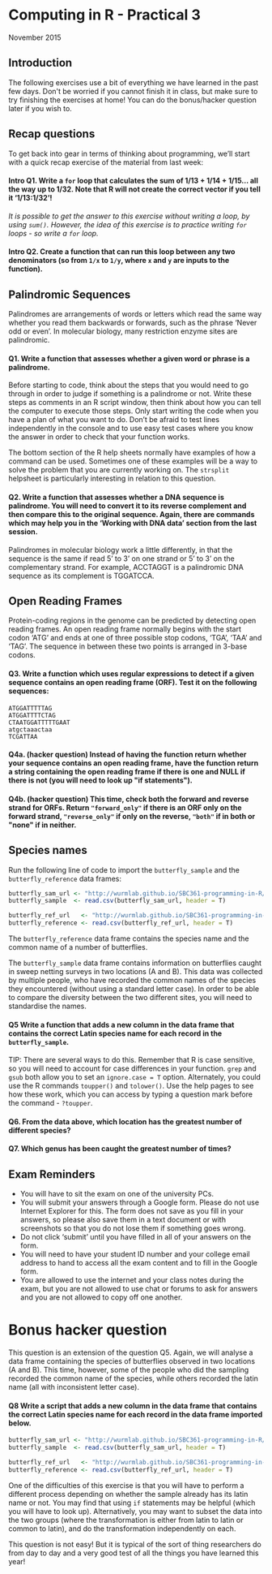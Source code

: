 # Computing in R - Practical 3

November 2015

## Introduction

The following exercises use a bit of everything we have learned in the past few days. Don't be worried if you cannot finish it in class, but make sure to try finishing the exercises at home! You can do the bonus/hacker question later if you wish to.

## Recap questions
To get back into gear in terms of thinking about programming, we’ll start with a quick recap exercise of the material from last week:

#### Intro Q1. Write a `for` loop that calculates the sum of 1/13 + 1/14 + 1/15… all the way up to 1/32. Note that R will not create the correct vector if you tell it ‘1/13:1/32’!

*It is possible to get the answer to this exercise without writing a loop, by using `sum()`. However, the idea of this exercise is to practice writing `for` loops - so write a `for` loop.*

#### Intro Q2. Create a function that can run this loop between any two denominators (so from `1/x` to `1/y`, where `x` and `y` are inputs to the function).

## Palindromic Sequences

Palindromes are arrangements of words or letters which read the same way whether you read them backwards or forwards, such as the phrase ‘Never odd or even’. In molecular biology, many restriction enzyme sites are palindromic.

#### Q1. Write a function that assesses whether a given word or phrase is a palindrome.
Before starting to code, think about the steps that you would need to go through in order to judge if something is a palindrome or not. Write these steps as comments in an R script window, then think about how you can tell the computer to execute those steps. Only start writing the code when you have a plan of what you want to do. Don’t be afraid to test lines independently in the console and to use easy test cases where you know the answer in order to check that your function works.

The bottom section of the R help sheets normally have examples of how a command can be used. Sometimes one of these examples will be a way to solve the problem that you are currently working on. The `strsplit` helpsheet is particularly interesting in relation to this question.

#### Q2. Write a function that assesses whether a DNA sequence is palindrome. You will need to convert it to its reverse complement and then compare this to the original sequence. Again, there are commands which may help you in the ‘Working with DNA data’ section from the last session.

Palindromes in molecular biology work a little differently, in that the sequence is the same if read 5’ to 3’ on one strand or 5’ to 3’ on the complementary strand. For example, ACCTAGGT is a palindromic DNA sequence as its complement is TGGATCCA.

## Open Reading Frames
Protein-coding regions in the genome can be predicted by detecting open reading frames. An open reading frame normally begins with the start codon ‘ATG’ and ends at one of three possible stop codons, ‘TGA’, ‘TAA’ and ‘TAG’. The sequence in between these two points is arranged in 3-base codons.

#### Q3. Write a function which uses regular expressions to detect if a given sequence contains an open reading frame (ORF). Test it on the following sequences:

```
ATGGATTTTTAG
ATGGATTTTCTAG
CTAATGGATTTTTGAAT
atgctaaactaa
TCGATTAA
```

#### Q4a. (hacker question) Instead of having the function return whether your sequence contains an open reading frame, have the function return a string containing the open reading frame if there is one and NULL if there is not (you will need to look up "if statements").

#### Q4b. (hacker question) This time, check both the forward and reverse strand for ORFs. Return `"forward_only"` if there is an ORF only on the forward strand, `"reverse_only"` if only on the reverse, `"both"` if in both or "none" if in neither.

## Species names
Run the following line of code to import the `butterfly_sample` and the `butterfly_reference` data frames:

```R
butterfly_sam_url <- "http://wurmlab.github.io/SBC361-programming-in-R/ButterflySample.csv"
butterfly_sample  <- read.csv(butterfly_sam_url, header = T)

butterfly_ref_url   <- "http://wurmlab.github.io/SBC361-programming-in-R/ButterflyReference.csv"
butterfly_reference <- read.csv(butterfly_ref_url, header = T)
```

The `butterfly_reference` data frame contains the species name and the common name of a number of butterflies.

The `butterfly_sample` data frame contains information on butterflies caught in sweep netting surveys in two locations (A and B). This data was collected by multiple people, who have recorded the common names of the species they encountered (without using a standard letter case). In order to be able to compare the diversity between the two different sites, you will need to standardise the names.

#### Q5 Write a function that adds a new column in the data frame that contains the correct Latin species name for each record in the `butterfly_sample`.

TIP: There are several ways to do this. Remember that R is case sensitive, so you will need to account for case differences in your function. `grep` and `gsub` both allow you to set an `ignore.case = T` option. Alternately, you could use the R commands `toupper()` and `tolower()`. Use the help pages to see how these work, which you can access by typing a question mark before the command - `?toupper`.

#### Q6. From the data above, which location has the greatest number of different species?

#### Q7. Which genus has been caught the greatest number of times?

## Exam Reminders

* You will have to sit the exam on one of the university PCs.
* You will submit your answers through a Google form. Please do not use Internet Explorer for this. The form does not save as you fill in your answers, so please also save them in a text document or with screenshots so that you do not lose them if something goes wrong.
* Do not click ‘submit’ until you have filled in all of your answers on the form.
* You will need to have your student ID number and your college email address to hand to access all the exam content and to fill in the Google form.
* You are allowed to use the internet and your class notes during the exam, but you are not allowed to use chat or forums to ask for answers and you are not allowed to copy off one another.

# Bonus hacker question

This question is an extension of the question Q5. Again, we will analyse a data frame containing the species of butterflies observed in two locations (A and B). This time, however, some of the people who did the sampling recorded the common name of the species, while others recorded the latin name (all with inconsistent letter case).

#### Q8 Write a script that adds a new column in the data frame that contains the correct Latin species name for each record in the data frame imported below.

```R
butterfly_sam_url <- "http://wurmlab.github.io/SBC361-programming-in-R/ButterflySampleBonus.csv"
butterfly_sample  <- read.csv(butterfly_sam_url, header = T)

butterfly_ref_url   <- "http://wurmlab.github.io/SBC361-programming-in-R/ButterflyReference.csv"
butterfly_reference <- read.csv(butterfly_ref_url, header = T)
```

One of the difficulties of this exercise is that you will have to perform a different process depending on whether the sample already has its latin name or not. You may find that using `if` statements may be helpful (which you will have to look up). Alternatively, you may want to subset the data into the two groups (where the transformation is either from latin to latin or common to latin), and do the transformation independently on each.

This question is not easy! But it is typical of the sort of thing researchers do from day to day and a very good test of all the things you have learned this year!

